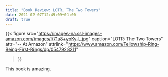 ```yaml
---
title: "Book Review: LOTR, The Two Towers"
date: 2021-02-07T12:49:09+01:00
draft: true
---
```


{{< figure
  src="https://images-na.ssl-images-amazon.com/images/I/71u8+yoKy-L.jpg"
  caption="LOTR: The Two Towers"
  attr="-- At Amazon"
  attrlink="https://www.amazon.com/Fellowship-Ring-Being-First-Rings/dp/0547928211"
>}}

This book is amazing.